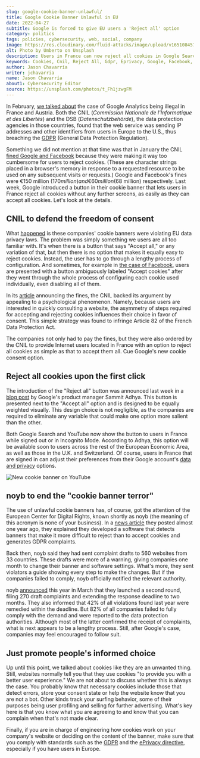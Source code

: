 ```yaml
---
slug: google-cookie-banner-unlawful/
title: Google Cookie Banner Unlawful in EU
date: 2022-04-27
subtitle: Google is forced to give EU users a 'Reject all' option
category: politics
tags: policies, cybersecurity, web, social, company
image: https://res.cloudinary.com/fluid-attacks/image/upload/v1651084575/blog/google-cookie-banner-unlawful/cover_cookie.webp
alt: Photo by Umberto on Unsplash
description: Users in France can now reject all cookies in Google Search and YouTube more easily after these services' banners were found to break EU data privacy laws.
keywords: Cookies, Cnil, Reject All, Gdpr, Eprivacy, Google, Facebook, Ethical Hacking, Pentesting
author: Jason Chavarría
writer: jchavarria
name: Jason Chavarría
about1: Cybersecurity Editor
source: https://unsplash.com/photos/t_Fh1jzwgFM
---
```


In February,
[we talked about](../google-analytics-illegal/) the case of Google Analytics
being illegal in France and Austria.
Both the CNIL
(*Commission Nationale de l'Informatique et des Libertés*)
and the DSB
(*Datenschutzbehörde*),
the data protection agencies in those countries,
found that the web service was sending IP addresses
and other identifiers from users in Europe to the U.S.,
thus breaching the [GDPR](../../compliance/gdpr/)
(General Data Protection Regulation).

Something we did not mention at that time was
that in January the CNIL [fined Google and Facebook](https://www.cnil.fr/en/cookies-cnil-fines-google-total-150-million-euros-and-facebook-60-million-euros-non-compliance)
because they were making it way too cumbersome
for users to reject cookies.
(These are character strings placed in a browser's memory
in response to a requested resource
to be used on any subsequent visits or requests.)
Google and Facebook's fines were €150 million ($170 million)
and €60 million ($68 million) respectively.
Last week,
Google introduced a button in their cookie banner
that lets users in France reject all cookies without any further screens,
as easily as they can accept all cookies.
Let's look at the details.

## CNIL to defend the freedom of consent

What [happened](https://www.theverge.com/2022/4/21/23035289/google-reject-all-cookie-button-eu-privacy-data-laws)
is these companies' cookie banners were violating EU data privacy laws.
The problem was simply something we users are all too familiar with.
It's when there is a button that says "Accept all,"
or any variation of that,
but then there is no option
that makes it equally easy to reject cookies.
Instead,
the user has to go through a lengthy process of configuration.
And sometimes,
for example in [the case of Facebook](https://www.dataprotectionreport.com/2022/02/rejecting-cookies-should-be-as-easy-as-accepting-cookies-new-sanctions-by-the-french-authority-cnil/),
users are presented with a button
ambiguously labeled "Accept cookies"
after they went through the whole process
of configuring each cookie used individually,
even disabling all of them.

In its [article](https://www.cnil.fr/en/cookies-cnil-fines-google-total-150-million-euros-and-facebook-60-million-euros-non-compliance)
announcing the fines,
the CNIL backed its argument
by appealing to a psychological phenomenon.
Namely,
because users are interested in quickly consulting a website,
the asymmetry of steps required for accepting
and rejecting cookies
influences their choice in favor of consent.
This simple strategy was found to infringe Article 82
of the French Data Protection Act.

The companies not only had to pay the fines,
but they were also ordered by the CNIL
to provide Internet users located in France
with an option to reject all cookies
as simple as that to accept them all.
Cue Google's new cookie consent option.

## Reject all cookies upon the first click

The introduction of the "Reject all" button was announced last week
in a [blog post](https://blog.google/around-the-globe/google-europe/new-cookie-choices-in-europe/)
by Google's product manager Sammit Adhya.
This button is presented next to the "Accept all" option
and is designed to be equally weighted visually.
This design choice is not negligible,
as the companies are required to eliminate any variable
that could make one option more salient than the other.

Both Google Search and YouTube now show the button to users in France
while signed out or in Incognito Mode.
According to Adhya,
this option will be available soon
to users across the rest of the European Economic Area,
as well as those in the U.K. and Switzerland.
Of course,
users in France that are signed in can adjust their preferences
from their Google account's [data and privacy](https://myaccount.google.com/data-and-privacy)
options.

<div class="imgblock">

![New cookie banner on YouTube](https://res.cloudinary.com/fluid-attacks/image/upload/v1651084752/blog/google-cookie-banner-unlawful/cookie-figure-1.webp)

</div>

## noyb to end the "cookie banner terror"

The use of unlawful cookie banners has,
of course,
got the attention of the European Center for Digital Rights,
known shortly as noyb
(the meaning of this acronym is none of your business).
In a [news article](https://noyb.eu/en/noyb-aims-end-cookie-banner-terror-and-issues-more-500-gdpr-complaints)
they posted almost one year ago,
they explained
they developed a software
that detects banners
that make it more difficult to reject
than to accept cookies
and generates GDPR complaints.

Back then,
noyb said they had sent complaint drafts to 560 websites from 33 countries.
These drafts were more of a warning,
giving companies one month to change their banner
and software settings.
What's more,
they sent violators a guide showing every step to make the changes.
But if the companies failed to comply,
noyb officially notified the relevant authority.

noyb [announced](https://noyb.eu/en/more-cookie-banners-go-second-wave-complaints-underway)
this year in March
that they launched a second round,
filing 270 draft complaints
and extending the response deadline to two months.
They also informed
that 42% of all violations found last year were remedied within the deadline.
But 82% of all companies failed to fully comply with the demand
and were reported to the data protection authorities.
Although most of the latter confirmed the receipt of complaints,
what is next appears to be a lengthy process.
Still,
after Google's case,
companies may feel encouraged to follow suit.

## Just promote people's informed choice

Up until this point,
we talked about cookies like they are an unwanted thing.
Still,
websites normally tell you that they use cookies
"to provide you with a better user experience."
We are not about to discuss whether this is always the case.
You probably know
that necessary cookies include those that detect errors,
store your consent state
or help the website know that you are not a bot.
Other kinds track your surfing behavior,
some of their purposes being user profiling
and selling for further advertising.
What's key here is that you know what you are agreeing to
and know that you can complain when that's not made clear.

Finally,
if you are in charge of engineering how cookies work
on your company's website
or deciding on the content of the banner,
make sure that you comply with standards
such as the [GDPR](https://docs.fluidattacks.com/criteria/compliance/gdpr)
and the [ePrivacy directive](https://docs.fluidattacks.com/criteria/compliance/eprivacy),
especially if you have users in Europe.
